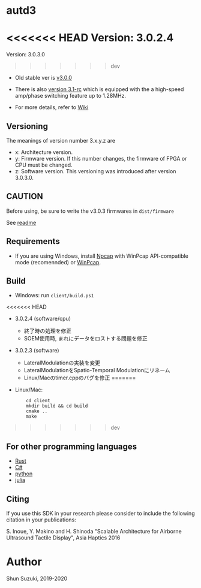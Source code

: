 # autd3 #

<<<<<<< HEAD
Version: 3.0.2.4
=======
Version: 3.0.3.0
>>>>>>> dev

* Old stable ver is [v3.0.0](https://github.com/shinolab/autd3-library-software/tree/v3.0.0)

* There is also [version 3.1-rc](https://github.com/shinolab/autd3.1) which is equipped with the a high-speed amp/phase switching feature up to 1.28MHz.

* For more details, refer to [Wiki](https://github.com/shinolab/autd3-library-software/wiki)

## Versioning ##

The meanings of version number 3.x.y.z are
* x: Architecture version.
* y: Firmware version. If this number changes, the firmware of FPGA or CPU must be changed.
* z: Software version.
This versioning was introduced after version 3.0.3.0.

## CAUTION ##

Before using, be sure to write the v3.0.3 firmwares in `dist/firmware`

See [readme](/dist/firmware/readme.md)

## Requirements

* If you are using Windows, install [Npcap](https://nmap.org/npcap/) with WinPcap API-compatible mode (recomennded) or [WinPcap](https://www.winpcap.org/).

## Build ##

* Windows: run `client/build.ps1`

<<<<<<< HEAD
* 3.0.2.4 (software/cpu)
    * 終了時の処理を修正
    * SOEM使用時, まれにデータをロストする問題を修正

* 3.0.2.3 (software)
    * LateralModulationの実装を変更
    * LateralModulationをSpatio-Temporal Modulationにリネーム
    * Linux/Macのtimer.cppのバグを修正
=======
* Linux/Mac: 
    ```
        cd client
        mkdir build && cd build
        cmake ..
        make
    ```
>>>>>>> dev

## For other programming languages ##

* [Rust](https://github.com/shinolab/ruautd)
* [C#](https://github.com/shinolab/autd3sharp)
* [python](https://github.com/shinolab/pyautd)
* [julia](https://github.com/shinolab/AUTD3.jl)

## Citing

If you use this SDK in your research please consider to include the following citation in your publications:

S. Inoue, Y. Makino and H. Shinoda "Scalable Architecture for Airborne Ultrasound Tactile Display", Asia Haptics 2016


# Author #

Shun Suzuki, 2019-2020
